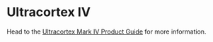 # Ultracortex IV

Head to the [Ultracortex Mark IV Product Guide](http://docs.openbci.com/Headware/01-Ultracortex-Mark-IV) for more information.
